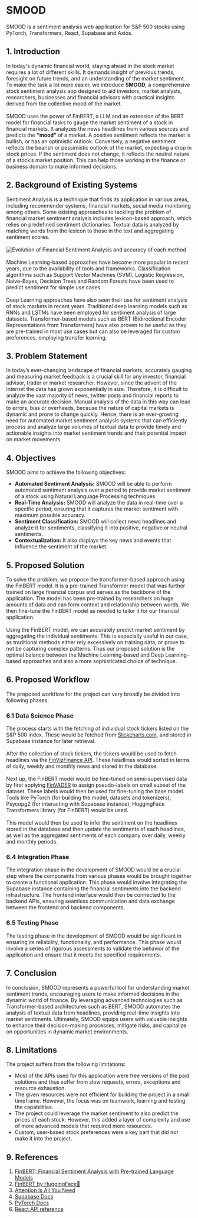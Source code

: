 # SMOOD
SMOOD is a sentiment analysis web application for S&P 500 stocks using PyTorch, Transformers, React, Supabase and Axios.
## 1. Introduction
In today's dynamic financial world, staying ahead in the stock market requires a lot of different skills. It demands insight of previous trends, foresight on future trends, and an understanding of the market sentiment. To make the task a lot more easier, we introduce **SMOOD**, a comprehensive stock sentiment analysis app designed to aid investors, market analysts, researchers, businesses and financial advisors with practical insights derived from the collective mood of the market.
<br>
<br>
SMOOD uses the power of FinBERT, a LLM and an extension of the BERT model for financial tasks to gauge the market sentiment of a stock in financial markets. It analyzes the news headlines from various sources and predicts the **“mood”** of a market. A positive sentiment reflects the market is bullish, or has an optimistic outlook. Conversely, a negative sentiment reflects the bearish or pessimistic outlook of the market, expecting a drop in stock prices. If the sentiment does not change, it reflects the neutral nature of a stock’s market position. This can help those working in the finance or business domain to make informed decisions.
<br>
## 2. Background of Existing Systems
Sentiment Analysis is a technique that finds its application in various areas, including recommender systems, financial markets, social media monitoring among others. 
Some existing approaches to tackling the problem of financial market sentiment analysis includes lexicon-based approach, which relies on predefined sentiment dictionaries. Textual data is analyzed by matching words from the lexicon to those in the text and aggregating sentiment scores.
<br>
<br>
![Evolution of Financial Sentiment Analysis and accuracy of each method](https://miro.medium.com/v2/resize:fit:1400/1*qfZQKnUmFDxTrlUJQApKWg.png)
<br>
<br>
Machine Learning-based approaches have become more popular in recent years, due to the availability of tools and frameworks. Classification algorithms such as Support Vector Machines (SVM), Logistic Regression, Naive-Bayes, Decision Trees and Random Forests have been used to predict sentiment for simple use cases.
<br>
<br>
Deep Learning approaches have also seen their use for sentiment analysis of stock markets in recent years. Traditional deep learning models such as RNNs and LSTMs have been employed for sentiment analysis of large datasets. Transformer-based models such as BERT (Bidirectional Encoder Representations from Transformers) have also proven to be useful as they are pre-trained in most use cases but can also be leveraged for custom preferences, employing transfer learning.

## 3. Problem Statement
In today’s ever-changing landscape of financial markets, accurately gauging and measuring market feedback is a crucial skill for any investor, financial advisor, trader or market researcher. However, since the advent of the internet the data has grown exponentially in size. Therefore, it is difficult to analyze the vast majority of news, twitter posts and financial reports to make an accurate decision. Manual analysis of the data in this way can lead to errors, bias or overheads, because the nature of capital markets is dynamic and prone to change quickly. Hence, there is an ever-growing need for automated market sentiment analysis systems that can efficiently process and analyze large volumes of textual data to provide timely and actionable insights into market sentiment trends and their potential impact on market movements. 
<br>
## 4. Objectives
SMOOD aims to achieve the following objectives:
-	**Automated Sentiment Analysis:** SMOOD will be able to perform automated sentiment analysis over a period to provide market sentiment of a stock using Natural Language Processing techniques.
- **Real-Time Analysis:** SMOOD will analyze the data in real-time over a specific period, ensuring that it captures the market sentiment with maximum possible accuracy.
-	**Sentiment Classification:** SMOOD will collect news headlines and analyze it for sentiments, classifying it into positive, negative or neutral sentiments.
-	**Contextualization:** It also displays the key news and events that influence the sentiment of the market.
## 5. Proposed Solution
To solve the problem, we propose the transformer-based approach using the FinBERT model. It is a pre-trained Transformer model that was further trained on large financial corpus and serves as the backbone of the application. The model has been pre-trained by researchers on huge amounts of data and can form context and relationship between words. We then fine-tune the FinBERT model as needed to tailor it for our financial application.
<br>
<br>
Using the FinBERT model, we can accurately predict market sentiment by aggregating the individual sentiments. This is especially useful in our case, as traditional methods either rely excessively on training data, or prove to not be capturing complex patterns. Thus our proposed solution is the optimal balance between the Machine Learning-based and Deep Learning-based approaches and also a more sophisticated choice of technique.
## 6. Proposed Workflow
The proposed workflow for the project can very broadly be divided into following phases:
### 6.1 Data Science Phase
The process starts with the fetching of individual stock tickers listed on the S&P 500 index. These would be fetched from [Slickcharts.com](https://www.slickcharts.com/), and stored in Supabase instance for later retrieval. 
<br>
<br>
After the collection of stock tickers, the tickers would be used to fetch headlines via the [FinVizFinance API](https://pypi.org/project/finvizfinance/). These headlines would sorted in terms of daily, weekly and monthly news and stored in the database. 
<br>
<br>
Next up, the FinBERT model would be fine-tuned on semi-supervised data by first applying [FinVADER](https://github.com/PetrKorab/FinVADER) to assign pseudo-labels on small subset of the dataset. These labels would then be used for fine-tuning the base model. Tools like PyTorch (for building the model, datasets and tokenizers), Psycopg2 (for interacting with Supabase instance), HuggingFace Transformers library (for FinBERT) would be used.
<br>
<br>
This model would then be used to infer the sentiment on the headlines stored in the database and then update the sentiments of each headlines, as well as the aggregated sentiments of each company over daily, weekly and monthly periods.
### 6.4 Integration Phase
The integration phase in the development of SMOOD would be a crucial step where the components from various phases would be brought together to create a functional application. This phase would involve integrating the Supabase instance containing the financial sentiments into the backend infrastructure. The frontend interface would then be connected to the backend APIs, ensuring seamless communication and data exchange between the frontend and backend components. 
### 6.5 Testing Phase
The testing phase in the development of SMOOD would be significant in ensuring its reliability, functionality, and performance. This phase would involve a series of rigorous assessments to validate the behavior of the application and ensure that it meets the specified requirements. 
## 7.	Conclusion
In conclusion, SMOOD represents a powerful tool for understanding market sentiment trends, encouraging users to make informed decisions in the dynamic world of finance. By leveraging advanced technologies such as Transformer-based architectures such as BERT, SMOOD automates the analysis of textual data from headlines, providing real-time insights into market sentiments.  Ultimately, SMOOD equips users with valuable insights to enhance their decision-making processes, mitigate risks, and capitalize on opportunities in dynamic market environments.
## 8. Limitations
The project suffers from the following limitations:
<br>
- Most of the APIs used for this application were free versions of the paid solutions and thus suffer from slow requests, errors, exceptions and resource exhaustion.
- The given resources were not efficient for building the project in a small timeframe. However, the focus was on teamwork, learning and testing the capabilities.
- The project could leverage the market sentiment to also predict the prices of each stock. However, this added a layer of complexity and use of more advanced models that required more resources.
- Custom, user-based stock preferences were a key part that did not make it into the project.
## 9. References
1. [FinBERT: Financial Sentiment Analysis with Pre-trained Language Models](https://arxiv.org/abs/1908.10063)
2. [FinBERT by HuggingFace🤗](https://huggingface.co/ProsusAI/finbert)
3. [Attention Is All You Need](https://arxiv.org/abs/1706.03762)
4. [Supabase Docs](https://supabase.com/docs)
5. [PyTorch Docs](https://pytorch.org/docs/stable/index.html)
6. [React API reference](https://legacy.reactjs.org/docs/react-api.html)
